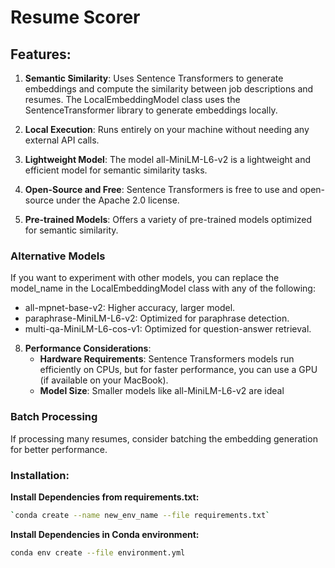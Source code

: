 # Resume Scorer

## Features:
1. **Semantic Similarity**: Uses Sentence Transformers to generate embeddings and compute the similarity between job descriptions and resumes. The LocalEmbeddingModel class uses the SentenceTransformer library to generate embeddings locally.

2. **Local Execution**: Runs entirely on your machine without needing any external API calls.
3. **Lightweight Model**: The model all-MiniLM-L6-v2 is a lightweight and efficient model for semantic similarity tasks.
5. **Open-Source and Free**: Sentence Transformers is free to use and open-source under the Apache 2.0 license.
6. **Pre-trained Models**: Offers a variety of pre-trained models optimized for semantic similarity.
### Alternative Models
   If you want to experiment with other models, you can replace the model_name in the LocalEmbeddingModel class with any of the following:
   - all-mpnet-base-v2: Higher accuracy, larger model. 
   - paraphrase-MiniLM-L6-v2: Optimized for paraphrase detection. 
   - multi-qa-MiniLM-L6-cos-v1: Optimized for question-answer retrieval.
8. **Performance Considerations**:
    - **Hardware Requirements**: Sentence Transformers models run efficiently on CPUs, but for faster performance, you can use a GPU (if available on your MacBook).
    - **Model Size**: Smaller models like all-MiniLM-L6-v2 are ideal

### Batch Processing
If processing many resumes, consider batching the embedding generation for better performance.

### Installation:
**Install Dependencies from requirements.txt:**
```bash
`conda create --name new_env_name --file requirements.txt`
````

**Install Dependencies in Conda environment:**
```bash
conda env create --file environment.yml
````

